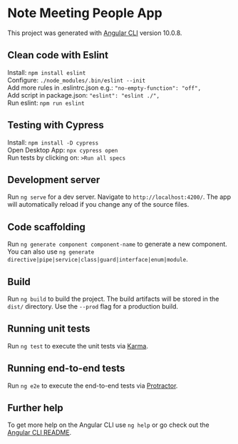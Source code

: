 # Note Meeting People App

This project was generated with [Angular CLI](https://github.com/angular/angular-cli) version 10.0.8.

## Clean code with Eslint
Install: `npm install eslint`\
Configure: `./node_modules/.bin/eslint --init`\
Add more rules in .eslintrc.json e.g.: `"no-empty-function": "off",`\
Add script in package.json: `"eslint": "eslint ./",`\
Run eslint: `npm run eslint`

## Testing with Cypress
Install: `npm install -D cypress`\
Open Desktop App: `npx cypress open`\
Run tests by clicking on: `>Run all specs`

## Development server
Run `ng serve` for a dev server. Navigate to `http://localhost:4200/`. The app will automatically reload if you change any of the source files.

## Code scaffolding
Run `ng generate component component-name` to generate a new component. You can also use `ng generate directive|pipe|service|class|guard|interface|enum|module`.

## Build
Run `ng build` to build the project. The build artifacts will be stored in the `dist/` directory. Use the `--prod` flag for a production build.

## Running unit tests
Run `ng test` to execute the unit tests via [Karma](https://karma-runner.github.io).

## Running end-to-end tests
Run `ng e2e` to execute the end-to-end tests via [Protractor](http://www.protractortest.org/).

## Further help
To get more help on the Angular CLI use `ng help` or go check out the [Angular CLI README](https://github.com/angular/angular-cli/blob/master/README.md).
